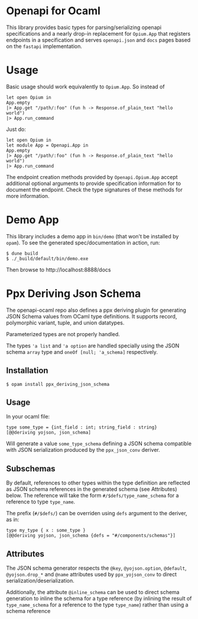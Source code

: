 Openapi for Ocaml
=================

This library provides basic types for parsing/serializing openapi
specifications and a nearly drop-in replacement for `Opium.App` that
registers endpoints in a specification and serves `openapi.json` and
`docs` pages based on the `fastapi` implementation.

Usage
=====

Basic usage should work equivalently to `Opium.App`. So instead of
```
let open Opium in
App.empty
|> App.get "/path/:foo" (fun h -> Response.of_plain_text "hello world")
|> App.run_command
```

Just do:
```
let open Opium in
let module App = Openapi.App in
App.empty
|> App.get "/path/:foo" (fun h -> Response.of_plain_text "hello world")
|> App.run_command
```

The endpoint creation methods provided by `Openapi.Opium.App` accept
additional optional arguments to provide specification information for
to document the endpoint. Check the type signatures of these methods
for more information.

Demo App
========
This library includes a demo app in `bin/demo` (that won't be installed
by `opam`). To see the generated spec/documentation in action, run:
```
$ dune build
$ ./_build/default/bin/demo.exe
```
Then browse to http://localhost:8888/docs

Ppx Deriving Json Schema
========================

The openapi-ocaml repo also defines a ppx deriving plugin for
generating JSON Schema values from OCaml type definitions. It supports
record, polymorphic variant, tuple, and union datatypes.

Parameterized types are not properly handled.

The types `'a list` and `'a option` are handled specially using the
JSON schema `array` type and `oneOf [null; 'a_schema]` respectively.

## Installation

```
$ opam install ppx_deriving_json_schema
```

## Usage

In your ocaml file:
```
type some_type = {int_field : int; string_field : string}
[@@deriving yojson, json_schema]
```

Will generate a value `some_type_schema` defining a JSON schema
compatible with JSON serialization produced by the `ppx_json_conv`
deriver.

## Subschemas

By default, references to other types within the type definition are
reflected as JSON schema references in the generated schema (see
Attributes) below. The reference will take the form
`#/$defs/type_name_schema` for a reference to type `type_name`.

The prefix (`#/$defs/`) can be overriden using `defs` argument to the
deriver, as in:
```
type my_type { x : some_type }
[@@deriving yojson, json_schema {defs = "#/components/schemas"}]
```

## Attributes

The JSON schema generator respects the `@key`, `@yojson.option`,
`@default`, `@yojson.drop_*` and `@name` attributes used by
`ppx_yojson_conv` to direct serialization/deserialization.

Additionally, the attribute `@inline_schema` can be used to direct
schema generation to inline the schema for a type reference (by
inlining the result of `type_name_schema` for a reference to the type
`type_name`) rather than using a schema reference